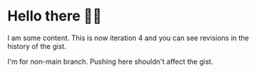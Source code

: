 # Hello there 👋🏾

I am some content. This is now iteration 4 and you can see revisions in the history of the gist.

I'm for non-main branch. Pushing here shouldn't affect the gist.
